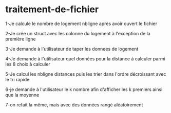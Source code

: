 # traitement-de-fichier
1-Je calcule le nombre de logement nbligne après avoir ouvert le fichier

2-Je crée un struct avec les colonne du logement à l'exception de la première ligne

3-Je demande à l'utilisateur de taper les donnees de logement

4-Je demande à l'utilisateur quel données pour la distance à calculer parmi les 8 choix à calculer

5-Je calcul les nbligne distances puis les trier dans l'ordre décroissant avec le tri rapide

6-je demande à l'utilisateur le k nombre afin d'afficher les k premiers ainsi que la moyenne

7-on refait la même, mais avec des données rangé aléatoirement
